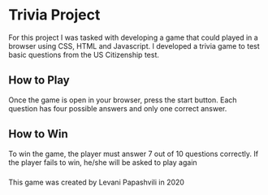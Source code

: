 # Trivia Project

For this project I was tasked with developing a game that could played in a browser using CSS, HTML and Javascript. I developed a trivia game to test basic questions from the US Citizenship test.

## How to Play

Once the game is open in your browser, press the start button.  Each question has four possible answers and only one correct answer.

## How to Win

To win the game, the player must answer 7 out of 10 questions correctly.  If the player fails to win, he/she will be asked to play again

###

This game was created by Levani Papashvili in 2020
